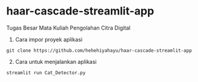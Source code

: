 # haar-cascade-streamlit-app
Tugas Besar Mata Kuliah Pengolahan Citra Digital


1. Cara impor proyek aplikasi

```
git clone https://github.com/hehehiyahayu/haar-cascade-streamlit-app
```

2. Cara untuk menjalankan aplikasi

```
streamlit run Cat_Detector.py
```
